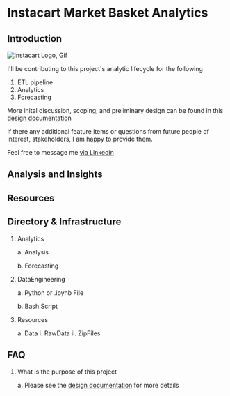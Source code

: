 # Instacart Market Basket Analytics


## Introduction

![Instacart Logo, Gif](https://cdn.dribbble.com/users/119045/screenshots/3075565/www.gifcreator.me_ddmuyu.gif)

I'll be contributing to this project's analytic lifecycle for the following

1. ETL pipeline
2. Analytics
3. Forecasting

More inital discussion, scoping, and preliminary design can be found in this [design documentation](Documentation/DesignDocument.md)

If there any additional feature items or questions from future people of interest, stakeholders, I am happy to provide them.  

Feel free to message me [via Linkedin](https://www.linkedin.com/in/raulm8/)

## Analysis and Insights

## Resources

## Directory & Infrastructure

1. Analytics

    a. Analysis
    
    b. Forecasting

2. DataEngineering
    
    a. Python or .ipynb File
    
    b. Bash Script
3. Resources

    a. Data
        i. RawData 
        ii. ZipFiles

## FAQ

1. What is the purpose of this project

    a. Please see the [design documentation](Documentation/DesignDocument.md) for more details